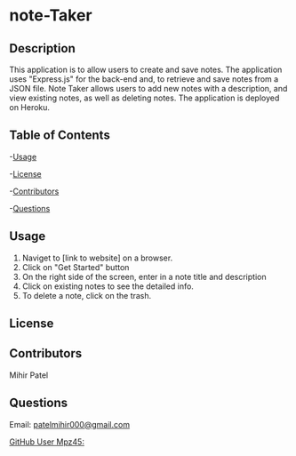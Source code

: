 # note-Taker
  ## Description
  This application is to allow users to create and save notes. The application uses "Express.js" for the back-end and, to retrieve and save notes from a JSON file. Note Taker allows users to add new notes with a description, and view existing notes, as well as deleting notes.
  The application is deployed on Heroku.
   ## Table of Contents
-[Usage](#usage)

-[License](#license)

-[Contributors](#contributors)

-[Questions](#questions)
   ## Usage
   1. Naviget to [link to website] on a browser.
   2. Click on "Get Started" button 
   3. On the right side of the screen, enter in a note title and description
   4. Click on existing notes to see the detailed info.
   5. To delete a note, click on the trash.
   ## License 
   
   
   
   ## Contributors 
   Mihir Patel
   ## Questions 
   Email: patelmihir000@gmail.com

   [GitHub User Mpz45:](https://github.com/Mpz45/note-7aker)

